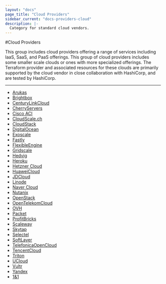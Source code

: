 ```yaml
---
layout: "docs"
page_title: "Cloud Providers"
sidebar_current: "docs-providers-cloud"
description: |-
  Category for standard cloud vendors.
---
```


#Cloud Providers

This group includes cloud providers offering a range of services including IaaS,
SaaS, and PaaS offerings. This group of cloud providers includes some smaller
scale clouds or ones with more specialized offerings. The Terraform provider
and associated resources for these clouds are primarily supported by the cloud
vendor in close collaboration with HashiCorp, and are tested by HashiCorp.

---


- [Arukas](/docs/providers/arukas/index.html)
- [Brightbox](/docs/providers/brightbox/index.html)
- [CenturyLinkCloud](/docs/providers/clc/index.html)
- [CherryServers](/docs/providers/cherryservers/index.html)
- [Cisco ACI](/docs/providers/aci/index.html)
- [CloudScale.ch](/docs/providers/cloudscale/index.html)
- [CloudStack](/docs/providers/cloudstack/index.html)
- [DigitalOcean](/docs/providers/do/index.html)
- [Exoscale](/docs/providers/exoscale/index.html)
- [Fastly](/docs/providers/fastly/index.html)
- [FlexibleEngine](/docs/providers/flexibleengine/index.html)
- [Gridscale](/docs/providers/gridscale/index.html)
- [Hedvig](/docs/providers/hedvig/index.html)
- [Heroku](/docs/providers/heroku/index.html)
- [Hetzner Cloud](/docs/providers/hcloud/index.html)
- [HuaweiCloud](/docs/providers/huaweicloud/index.html)
- [JDCloud](/docs/providers/jdcloud/index.html)
- [Linode](/docs/providers/linode/index.html)
- [Naver Cloud](/docs/providers/ncloud/index.html)
- [Nutanix](/docs/providers/nutanix/index.html)
- [OpenStack](/docs/providers/openstack/index.html)
- [OpenTelekomCloud](/docs/providers/opentelekomcloud/index.html)
- [OVH](/docs/providers/ovh/index.html)
- [Packet](/docs/providers/packet/index.html)
- [ProfitBricks](/docs/providers/profitbricks/index.html)
- [Scaleway](/docs/providers/scaleway/index.html)
- [Skytap](/docs/providers/skytap/index.html)
- [Selectel](/docs/providers/selectel/index.html)
- [SoftLayer](/docs/providers/softlayer/index.html)
- [TelefonicaOpenCloud](/docs/providers/telefonicaopencloud/index.html)
- [TencentCloud](/docs/providers/tencentcloud/index.html)
- [Triton](/docs/providers/triton/index.html)
- [UCloud](/docs/providers/ucloud/index.html)
- [Vultr](/docs/providers/vultr/index.html)
- [Yandex](/docs/providers/yandex/index.html)
- [1&1](/docs/providers/oneandone/index.html)
